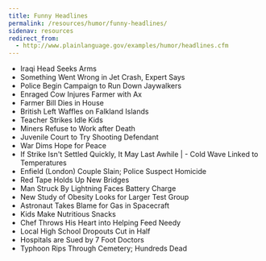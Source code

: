 ```yaml
---
title: Funny Headlines
permalink: /resources/humor/funny-headlines/
sidenav: resources
redirect_from:
  - http://www.plainlanguage.gov/examples/humor/headlines.cfm
---
```


- Iraqi Head Seeks Arms
- Something Went Wrong in Jet Crash, Expert Says
- Police Begin Campaign to Run Down Jaywalkers
- Enraged Cow Injures Farmer with Ax
- Farmer Bill Dies in House
- British Left Waffles on Falkland Islands
- Teacher Strikes Idle Kids
- Miners Refuse to Work after Death
- Juvenile Court to Try Shooting Defendant
- War Dims Hope for Peace
- If Strike Isn't Settled Quickly, It May Last Awhile | - Cold Wave Linked to Temperatures
- Enfield (London) Couple Slain; Police Suspect Homicide
- Red Tape Holds Up New Bridges
- Man Struck By Lightning Faces Battery Charge
- New Study of Obesity Looks for Larger Test Group
- Astronaut Takes Blame for Gas in Spacecraft
- Kids Make Nutritious Snacks
- Chef Throws His Heart into Helping Feed Needy
- Local High School Dropouts Cut in Half
- Hospitals are Sued by 7 Foot Doctors
- Typhoon Rips Through Cemetery; Hundreds Dead
